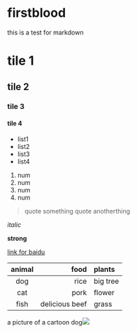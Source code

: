 # firstblood
this is a test for markdown
# tile 1
## tile 2
### tile 3
#### tile 4
- list1
- list2
- list3
- list4
1. num
2. num
3. num
4. num
>quote something
>quote anotherthing

*italic*

**strong**

[link for baidu](www.baidu.com)

|animal   |food   |plants   |
|:-------:|------:|:--------|
|dog      |rice   |big tree |
|cat      |pork   |flower   |
|fish|delicious beef|grass  |


a picture of a cartoon dog![](http://pic2.ooopic.com/12/25/94/90bOOOPIC27_1024.jpg)
